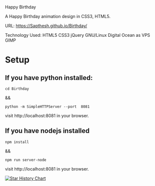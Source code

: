 Happy Birthday

A Happy Birthday animation design in CSS3, HTML5.

URL: https://Sapthesh.github.io/Birthday/

Technology Used: HTML5 CSS3 jQuery  GNU/Linux Digital Ocean as VPS GIMP

# Setup

## If you have python installed:
```
cd Birthday
```

&& 

```
python -m SimpleHTTPServer --port  8081
```

visit http://localhost:8081 in your browser.

## If you have nodejs installed
```
npm install
```
&&

```
npm run server-node
```
visit http://localhost:8081 in your browser.

[![Star History Chart](https://api.star-history.com/svg?repos=sapthesh/Birthday&type=Date)](https://www.star-history.com/#sapthesh/Birthday&Date)


